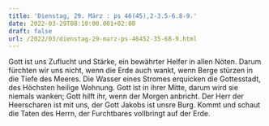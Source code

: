```yaml
---
title: 'Dienstag, 29. März : ps 46(45),2-3.5-6.8-9.'
date: 2022-03-29T08:10:00.001+02:00
draft: false
url: /2022/03/dienstag-29-marz-ps-46452-35-68-9.html
---
```


Gott ist uns Zuflucht und Stärke, ein bewährter Helfer in allen Nöten. Darum fürchten wir uns nicht, wenn die Erde auch wankt, wenn Berge stürzen in die Tiefe des Meeres. Die Wasser eines Stromes erquicken die Gottesstadt, des Höchsten heilige Wohnung. Gott ist in ihrer Mitte, darum wird sie niemals wanken; Gott hilft ihr, wenn der Morgen anbricht. Der Herr der Heerscharen ist mit uns, der Gott Jakobs ist unsre Burg. Kommt und schaut die Taten des Herrn, der Furchtbares vollbringt auf der Erde.
